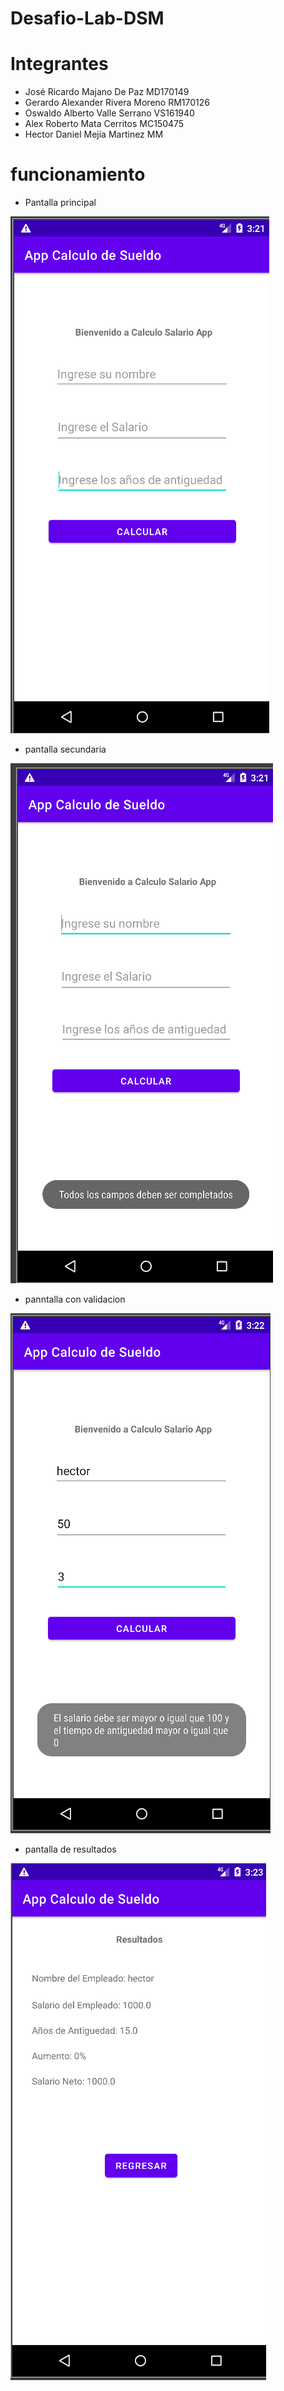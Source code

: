 # Desafio-Lab-DSM

# Integrantes

- José Ricardo Majano De Paz MD170149
- Gerardo Alexander Rivera Moreno RM170126
- Oswaldo Alberto Valle Serrano VS161940
- Alex Roberto Mata Cerritos MC150475
- Hector Daniel Mejía Martinez MM

# funcionamiento 

- Pantalla principal
<img src="https://github.com/hector-manny/Desafio-Lab-DSM/blob/main/Captura%20de%20pantalla%20(262).png?raw=true"/>

- pantalla secundaria 
<img src="https://github.com/hector-manny/Desafio-Lab-DSM/blob/main/Captura%20de%20pantalla%20(263).png?raw=true"/>

- panntalla con validacion
<img src="https://github.com/hector-manny/Desafio-Lab-DSM/blob/main/Captura%20de%20pantalla%20(264).png?raw=true"/>

- pantalla de resultados
<img src="https://github.com/hector-manny/Desafio-Lab-DSM/blob/main/Captura%20de%20pantalla%20(265).png?raw=true"/>

